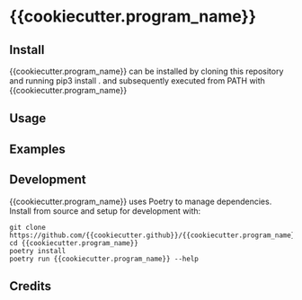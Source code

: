 # {{cookiecutter.program_name}}


## Install
{{cookiecutter.program_name}} can be installed by cloning this repository and running pip3 install . and subsequently executed from PATH with {{cookiecutter.program_name}}

## Usage

## Examples

## Development
{{cookiecutter.program_name}} uses Poetry to manage dependencies. Install from source and setup for development with:
```
git clone https://github.com/{{cookiecutter.github}}/{{cookiecutter.program_name}}
cd {{cookiecutter.program_name}}
poetry install
poetry run {{cookiecutter.program_name}} --help
```

## Credits